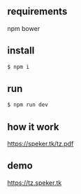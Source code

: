 ## requirements
npm
bower

## install 

```bash
$ npm i
```
## run
```bash
$ npm run dev
```

## how it work
https://speker.tk/tz.pdf

## demo
https://tz.speker.tk